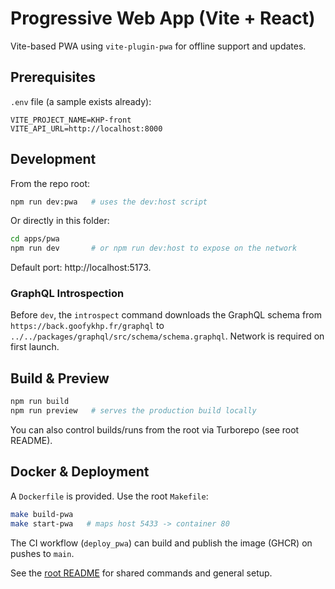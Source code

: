 # Progressive Web App (Vite + React)

Vite-based PWA using `vite-plugin-pwa` for offline support and updates.

## Prerequisites

`.env` file (a sample exists already):

```env
VITE_PROJECT_NAME=KHP-front
VITE_API_URL=http://localhost:8000
```

## Development

From the repo root:

```bash
npm run dev:pwa   # uses the dev:host script
```

Or directly in this folder:

```bash
cd apps/pwa
npm run dev       # or npm run dev:host to expose on the network
```

Default port: http://localhost:5173.

### GraphQL Introspection

Before `dev`, the `introspect` command downloads the GraphQL schema from `https://back.goofykhp.fr/graphql` to `../../packages/graphql/src/schema/schema.graphql`. Network is required on first launch.

## Build & Preview

```bash
npm run build
npm run preview   # serves the production build locally
```

You can also control builds/runs from the root via Turborepo (see root README).

## Docker & Deployment

A `Dockerfile` is provided. Use the root `Makefile`:

```bash
make build-pwa
make start-pwa   # maps host 5433 -> container 80
```

The CI workflow (`deploy_pwa`) can build and publish the image (GHCR) on pushes to `main`.

See the [root README](../../README.md) for shared commands and general setup.
